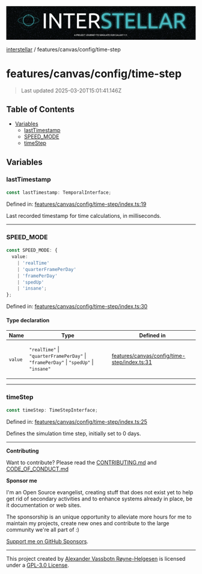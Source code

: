 <div><img alt="SPECCER logo" src="https://raw.githubusercontent.com/phun-ky/interstellar/main/public/interstellar-header.png" style="max-height:120px;"/></div>

[interstellar](../../../README.md) / features/canvas/config/time-step

# features/canvas/config/time-step

> Last updated 2025-03-20T15:01:41.146Z

## Table of Contents

- [Variables](#variables)
  - [lastTimestamp](#lasttimestamp)
  - [SPEED_MODE](#speed_mode)
  - [timeStep](#timestep)

## Variables

### lastTimestamp

```ts
const lastTimestamp: TemporalInterface;
```

Defined in:
[features/canvas/config/time-step/index.ts:19](https://github.com/phun-ky/interstellar/blob/main/src/features/canvas/config/time-step/index.ts#L19)

Last recorded timestamp for time calculations, in milliseconds.

---

### SPEED_MODE

```ts
const SPEED_MODE: {
  value:
    | 'realTime'
    | 'quarterFramePerDay'
    | 'framePerDay'
    | 'spedUp'
    | 'insane';
};
```

Defined in:
[features/canvas/config/time-step/index.ts:30](https://github.com/phun-ky/interstellar/blob/main/src/features/canvas/config/time-step/index.ts#L30)

#### Type declaration

<table>
<thead>
<tr>
<th>Name</th>
<th>Type</th>
<th>Defined in</th>
</tr>
</thead>
<tbody>
<tr>
<td>

<a id="value"></a> `value`

</td>
<td>

`"realTime"` | `"quarterFramePerDay"` | `"framePerDay"` | `"spedUp"` |
`"insane"`

</td>
<td>

[features/canvas/config/time-step/index.ts:31](https://github.com/phun-ky/interstellar/blob/main/src/features/canvas/config/time-step/index.ts#L31)

</td>
</tr>
</tbody>
</table>

---

### timeStep

```ts
const timeStep: TimeStepInterface;
```

Defined in:
[features/canvas/config/time-step/index.ts:25](https://github.com/phun-ky/interstellar/blob/main/src/features/canvas/config/time-step/index.ts#L25)

Defines the simulation time step, initially set to 0 days.

---

**Contributing**

Want to contribute? Please read the
[CONTRIBUTING.md](https://github.com/phun-ky/interstellar/blob/main/CONTRIBUTING.md)
and
[CODE_OF_CONDUCT.md](https://github.com/phun-ky/interstellar/blob/main/CODE_OF_CONDUCT.md)

**Sponsor me**

I'm an Open Source evangelist, creating stuff that does not exist yet to help
get rid of secondary activities and to enhance systems already in place, be it
documentation or web sites.

The sponsorship is an unique opportunity to alleviate more hours for me to
maintain my projects, create new ones and contribute to the large community
we're all part of :)

[Support me on GitHub Sponsors](https://github.com/sponsors/phun-ky).

---

This project created by [Alexander Vassbotn Røyne-Helgesen](http://phun-ky.net)
is licensed under a
[GPL-3.0 License](https://choosealicense.com/licenses/gpl-3.0/).
